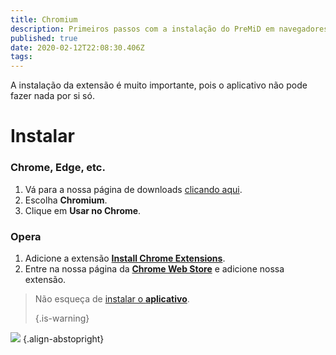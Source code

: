 ```yaml
---
title: Chromium
description: Primeiros passos com a instalação do PreMiD em navegadores baseados no Chrominum
published: true
date: 2020-02-12T22:08:30.406Z
tags:
---
```


A instalação da extensão é muito importante, pois o aplicativo não pode fazer nada por si só.

# Instalar
### Chrome, Edge, etc.
1. Vá para a nossa página de downloads [clicando aqui](https://premid.app/downloads).
2. Escolha **Chromium**.
3. Clique em **Usar no Chrome**.

### Opera
1. Adicione a extensão **[Install Chrome Extensions](https://addons.opera.com/en/extensions/details/install-chrome-extensions/)**.
2. Entre na nossa página da **[Chrome Web Store](https://chrome.google.com/webstore/detail/premid/agjnjboanicjcpenljmaaigopkgdnihi)** e adicione nossa extensão.

> Não esqueça de [instalar o **aplicativo**](/install). 
> 
> {.is-warning}

![](https://img.icons8.com/color/2x/chrome.png) {.align-abstopright}
